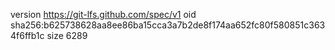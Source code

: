 version https://git-lfs.github.com/spec/v1
oid sha256:b625738628aa8ee86ba15cca3a7b2de8f174aa652fc80f580851c3634f6ffb1c
size 6289
